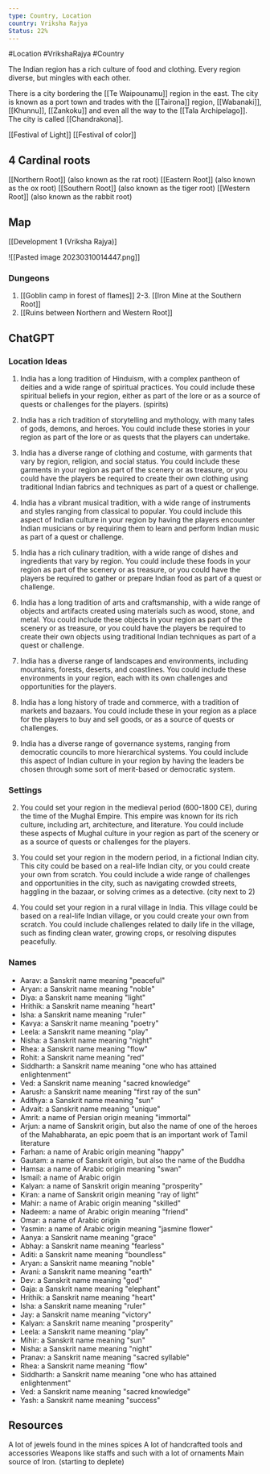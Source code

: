 ```yaml
---
type: Country, Location
country: Vriksha Rajya
Status: 22%
---
```


#Location #VrikshaRajya #Country

The Indian region has a rich culture of food and clothing. Every region diverse, but mingles with each other. 



There is a city bordering the [[Te Waipounamu]] region in the east. The city is known as a port town and trades with the [[Tairona]] region, [[Wabanaki]], [[Khunnu]], [[Zankoku]] and even all the way to the [[Tala Archipelago]].
The city is called [[Chandrakona]].

[[Festival of Light]]
[[Festival of color]]


## 4 Cardinal roots

[[Northern Root]] (also known as the rat root)
[[Eastern Root]] (also known as the ox root)
[[Southern Root]] (also known as the tiger root)
[[Western Root]] (also known as the rabbit root)





## Map

[[Development 1 (Vriksha Rajya)]

![[Pasted image 20230310014447.png]]


### Dungeons

1. [[Goblin camp in forest of flames]]
2-3. [[Iron Mine at the Southern Root]]
4. [[Ruins between Northern and Western Root]]



## ChatGPT
### Location Ideas
1.  India has a long tradition of Hinduism, with a complex pantheon of deities and a wide range of spiritual practices. You could include these spiritual beliefs in your region, either as part of the lore or as a source of quests or challenges for the players. (spirits)
    
2.  India has a rich tradition of storytelling and mythology, with many tales of gods, demons, and heroes. You could include these stories in your region as part of the lore or as quests that the players can undertake.
    
3.  India has a diverse range of clothing and costume, with garments that vary by region, religion, and social status. You could include these garments in your region as part of the scenery or as treasure, or you could have the players be required to create their own clothing using traditional Indian fabrics and techniques as part of a quest or challenge.
    
4.  India has a vibrant musical tradition, with a wide range of instruments and styles ranging from classical to popular. You could include this aspect of Indian culture in your region by having the players encounter Indian musicians or by requiring them to learn and perform Indian music as part of a quest or challenge.
    
5.  India has a rich culinary tradition, with a wide range of dishes and ingredients that vary by region. You could include these foods in your region as part of the scenery or as treasure, or you could have the players be required to gather or prepare Indian food as part of a quest or challenge.
	
6.  India has a long tradition of arts and craftsmanship, with a wide range of objects and artifacts created using materials such as wood, stone, and metal. You could include these objects in your region as part of the scenery or as treasure, or you could have the players be required to create their own objects using traditional Indian techniques as part of a quest or challenge.
    
7.  India has a diverse range of landscapes and environments, including mountains, forests, deserts, and coastlines. You could include these environments in your region, each with its own challenges and opportunities for the players.
    
8.  India has a long history of trade and commerce, with a tradition of markets and bazaars. You could include these in your region as a place for the players to buy and sell goods, or as a source of quests or challenges.
    
9.  India has a diverse range of governance systems, ranging from democratic councils to more hierarchical systems. You could include this aspect of Indian culture in your region by having the leaders be chosen through some sort of merit-based or democratic system.

### Settings
2.  You could set your region in the medieval period (600-1800 CE), during the time of the Mughal Empire. This empire was known for its rich culture, including art, architecture, and literature. You could include these aspects of Mughal culture in your region as part of the scenery or as a source of quests or challenges for the players.
    
3.  You could set your region in the modern period, in a fictional Indian city. This city could be based on a real-life Indian city, or you could create your own from scratch. You could include a wide range of challenges and opportunities in the city, such as navigating crowded streets, haggling in the bazaar, or solving crimes as a detective. (city next to 2)
    
4.  You could set your region in a rural village in India. This village could be based on a real-life Indian village, or you could create your own from scratch. You could include challenges related to daily life in the village, such as finding clean water, growing crops, or resolving disputes peacefully.
### Names
-   Aarav: a Sanskrit name meaning "peaceful"
-   Aryan: a Sanskrit name meaning "noble"
-   Diya: a Sanskrit name meaning "light"
-   Hrithik: a Sanskrit name meaning "heart"
-   Isha: a Sanskrit name meaning "ruler"
-   Kavya: a Sanskrit name meaning "poetry"
-   Leela: a Sanskrit name meaning "play"
-   Nisha: a Sanskrit name meaning "night"
-   Rhea: a Sanskrit name meaning "flow"
-   Rohit: a Sanskrit name meaning "red"
-   Siddharth: a Sanskrit name meaning "one who has attained enlightenment"
-   Ved: a Sanskrit name meaning "sacred knowledge"
-   Aarush: a Sanskrit name meaning "first ray of the sun"
-   Adithya: a Sanskrit name meaning "sun"
-   Advait: a Sanskrit name meaning "unique"
-    Amrit: a name of Persian origin meaning "immortal"
-   Arjun: a name of Sanskrit origin, but also the name of one of the heroes of the Mahabharata, an epic poem that is an important work of Tamil literature
-   Farhan: a name of Arabic origin meaning "happy"
-   Gautam: a name of Sanskrit origin, but also the name of the Buddha
-   Hamsa: a name of Arabic origin meaning "swan"
-   Ismail: a name of Arabic origin
-   Kalyan: a name of Sanskrit origin meaning "prosperity"
-   Kiran: a name of Sanskrit origin meaning "ray of light"
-   Mahir: a name of Arabic origin meaning "skilled"
-   Nadeem: a name of Arabic origin meaning "friend"
-   Omar: a name of Arabic origin
-   Yasmin: a name of Arabic origin meaning "jasmine flower"
-   Aanya: a Sanskrit name meaning "grace"
-   Abhay: a Sanskrit name meaning "fearless"
-   Aditi: a Sanskrit name meaning "boundless"
-   Aryan: a Sanskrit name meaning "noble"
-   Avani: a Sanskrit name meaning "earth"
-   Dev: a Sanskrit name meaning "god"
-   Gaja: a Sanskrit name meaning "elephant"
-   Hrithik: a Sanskrit name meaning "heart"
-   Isha: a Sanskrit name meaning "ruler"
-   Jay: a Sanskrit name meaning "victory"
-   Kalyan: a Sanskrit name meaning "prosperity"
-   Leela: a Sanskrit name meaning "play"
-   Mihir: a Sanskrit name meaning "sun"
-   Nisha: a Sanskrit name meaning "night"
-   Pranav: a Sanskrit name meaning "sacred syllable"
-   Rhea: a Sanskrit name meaning "flow"
-   Siddharth: a Sanskrit name meaning "one who has attained enlightenment"
-   Ved: a Sanskrit name meaning "sacred knowledge"
-   Yash: a Sanskrit name meaning "success"


## Resources 

A lot of jewels found in the mines
spices
A lot of handcrafted tools and accessories
Weapons like staffs and such with a lot of ornaments
Main source of Iron. (starting to deplete)
